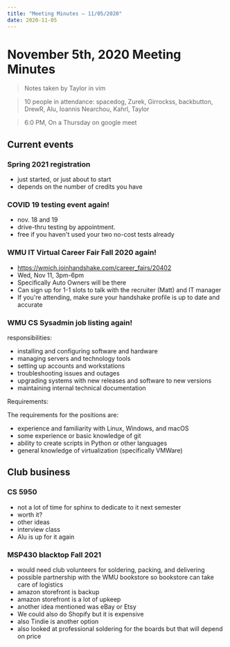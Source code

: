 ```yaml
---
title: "Meeting Minutes – 11/05/2020"
date: 2020-11-05
---
```

# November 5th, 2020 Meeting Minutes
> Notes taken by Taylor in vim

> 10 people in attendance: spacedog, Zurek, Girrockss, backbutton, DrewR, Alu, Ioannis Nearchou, Kahrl, Taylor

> 6:0 PM, On a Thursday on google meet

## Current events

### Spring 2021 registration
- just started, or just about to start
- depends on the number of credits you have

### COVID 19 testing event again!
- nov. 18 and 19
- drive-thru testing by appointment.
- free if you haven't used your two no-cost tests already

### WMU IT Virtual Career Fair Fall 2020 again!
- https://wmich.joinhandshake.com/career_fairs/20402
- Wed, Nov 11, 3pm-6pm
- Specifically Auto Owners will be there
- Can sign up for 1-1 slots to talk with the recruiter (Matt) and IT manager
- If you're attending, make sure your handshake profile is up to date and accurate

### WMU CS Sysadmin job listing again!

responsibilities:

- installing and configuring software and hardware
- managing servers and technology tools
- setting up accounts and workstations
- troubleshooting issues and outages
- upgrading systems with new releases and software to new versions
- maintaining internal technical documentation 

Requirements:

The requirements for the positions are:

- experience and familiarity with Linux, Windows, and macOS
- some experience or basic knowledge of git
- ability to create scripts in Python or other languages
- general knowledge of virtualization (specifically VMWare)

## Club business

### CS 5950
- not a lot of time for sphinx to dedicate to it next semester
- worth it?
- other ideas
- interview class
- Alu is up for it again

### MSP430 blacktop Fall 2021
- would need club volunteers for soldering, packing, and delivering
- possible partnership with the WMU bookstore so bookstore can take care of logistics
- amazon storefront is backup
-  amazon storefront is a lot of upkeep
- another idea mentioned was eBay or Etsy
- We could also do Shopify but it is expensive
- also Tindie is another option
- also looked at professional soldering for the boards but that will depend on price


